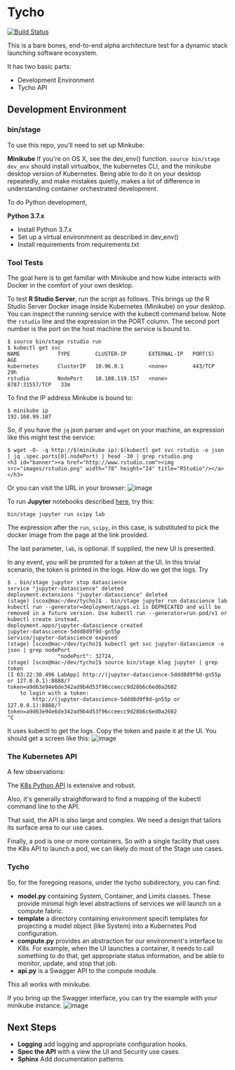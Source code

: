 # Tycho

[![Build Status](https://travis-ci.org/stevencox/tycho.svg?branch=master)](https://travis-ci.org/stevencox/tycho)

This is a bare bones, end-to-end alpha architecture test for a dynamic stack launching software ecosystem.

It has two basic parts:
* Development Environment
* Tycho API

## Development Environment

### bin/stage

To use this repo, you'll need to set up Minkube:

**Minikube** If you're on OS X, see the dev_env() function. `source bin/stage dev_env` should install virtualbox, the kubernetes CLI, and the minikube desktop version of Kubernetes. Being able to do it on your desktop repeatedly, and make mistakes quietly, makes a lot of difference in understanding container orchestrated development.

To do Python development, 

**Python 3.7.x** 
* Install Python 3.7.x
* Set up a virtual environmnent as described in dev_env()
* Install requirements from requirements.txt

### Tool Tests

The goal here is to get familiar with Minikube and how kube interacts with Docker in the comfort of your own desktop.

To test **R Studio Server**, run the script as follows. This brings up the R Studio Server Docker image inside Kubernetes (Minikube) on your desktop. You can inspect the running service with the kubectl command below. Note the `rstudio` line and the expression in the PORT column. The second port number is the port on the host machine the service is bound to.
```
$ source bin/stage rstudio run
$ kubectl get svc
NAME            TYPE        CLUSTER-IP       EXTERNAL-IP   PORT(S)          AGE
kubernetes      ClusterIP   10.96.0.1        <none>        443/TCP          29h
rstudio         NodePort    10.108.119.157   <none>        8787:31557/TCP   33m
```
To find the IP address Minkube is bound to:
```
$ minikube ip
192.168.99.107
```
So, if you have the `jq` json parser and `wget` on your machine, an expression like this might test the service:
```
$ wget -O- -q http://$(minikube ip):$(kubectl get svc rstudio -o json | jq .spec.ports[0].nodePort) | head -30 | grep rstudio.png
<h3 id="banner"><a href="http://www.rstudio.com"><img src="images/rstudio.png" width="78" height="24" title="RStudio"/></a></h3>
```
Or you can visit the URL in your browser:
![image](https://user-images.githubusercontent.com/306971/53312042-6badce00-3881-11e9-87a9-bb9f19d07893.png)


To run **Jupyter** notebooks described [here](https://jupyter-docker-stacks.readthedocs.io/en/latest/using/selecting.html#core-stacks), try this:
```
bin/stage jupyter run scipy lab
```
The expression after the `run`, `scipy`, in this case, is substituted to pick the docker image from the page at the link provided.

The last parameter, `lab`, is optional. If supplied, the new UI is presented.

In any event, you will be promted for a token at the UI. In this trivial scenario, the token is printed in the logs. How do we get the logs. Try
```
$ . bin/stage jupyter stop datascience
service "jupyter-datascience" deleted
deployment.extensions "jupyter-datascience" deleted
(stage) [scox@mac~/dev/tycho]$ . bin/stage jupyter run datascience lab
kubectl run --generator=deployment/apps.v1 is DEPRECATED and will be removed in a future version. Use kubectl run --generator=run-pod/v1 or kubectl create instead.
deployment.apps/jupyter-datascience created
jupyter-datascience-5ddd8d9f9d-gn55p
service/jupyter-datascience exposed
(stage) [scox@mac~/dev/tycho]$ kubectl get svc jupyter-datascience -o json | grep nodePort
                "nodePort": 32724,
(stage) [scox@mac~/dev/tycho]$ source bin/stage klog jupyter | grep token
[I 03:22:30.496 LabApp] http://(jupyter-datascience-5ddd8d9f9d-gn55p or 127.0.0.1):8888/?token=a9d63e94e6de342ad9b4d53f96cceecc9d28b6c6ed0a2602
    to login with a token:
        http://(jupyter-datascience-5ddd8d9f9d-gn55p or 127.0.0.1):8888/?token=a9d63e94e6de342ad9b4d53f96cceecc9d28b6c6ed0a2602
^C
```
It uses kubectl to get the logs. Copy the token and paste it at the UI. You should get a screen like this:
![image](https://user-images.githubusercontent.com/306971/53312402-e0353c80-3882-11e9-82a6-53d306174532.png)

### The Kubernetes API

A few observations:

The [K8s Python API](https://github.com/kubernetes-client/python) is extensive and robust.

Also, it's generally straightforward to find a mapping of the kubectl command line to the API.

That said, the API is also large and complex. We need a design that tailors its surface area to our use cases.

Finally, a pod is one or more containers. So with a single facility that uses the K8s API to launch a pod, we can likely do most of the Stage use cases.

### Tycho

So, for the foregoing reasons, under the tycho subdirectory, you can find:

* **model.py** containing System, Container, and Limits classes. These provide minimal high level abstractions of services we will launch on a compute fabric.
* **template** a directory containing environment specifi templates for projecting a model object (like System) into a Kubernetes Pod configuration.
* **compute.py** provides an abstraction for our environment's interface to K8s. For example, when the UI launches a container, it needs to call something to do that, get appropriate status information, and be able to monitor, update, and stop that job.
* **api.py** is a Swagger API to the compute module.

This all works with minikube.

If you bring up the Swagger interface, you can try the example with your minikube instance.
![image](https://user-images.githubusercontent.com/306971/53313133-f1337d00-3885-11e9-8aea-83ab4a92807e.png)

## Next Steps

* **Logging** add logging and appropriate configuration hooks.
* **Spec the API** with a view the UI and Security use cases.
* **Sphinx** Add documentation patterns.



